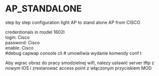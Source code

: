 # AP_STANDALONE
step by step configuration light AP to stand alone AP from CISCO

credentionals in model 1602I  
login: Cisco  
password: Cisco  
enable: Cisco  
#debug capwap console cli  # umowliwia wydanie komendy conf t  

Aby wgrac obraz do pracy smodzielnej wifi, nalezy ustawić server tftp z nowym IOS i zrestarować
access point z włączonym przyciskiem MOD
